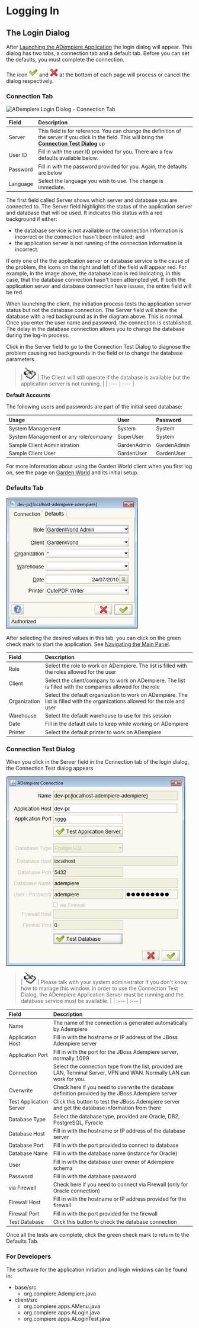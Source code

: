 # Logging In

## The Login Dialog

After [Launching the ADempiere Application](launching-the-application.md) the login dialog will appear. This dialog has two tabs, a connection tab and a default tab. Before you can set the defaults, you must complete the connection.

The icon ![](../../.gitbook/assets/icon_ok24.png) and ![](../../.gitbook/assets/icon_cancel24.png) at the bottom of each page will process or cancel the dialog respectively.

### Connection Tab

![ADempiere Login Dialog - Connection Tab](http://wiki.adempiere.net/images/0/05/Login_Connection.jpg)

| **Field** | **Description** |
| :--- | :--- |
| Server | This field is for reference. You can change the definition of the server if you click in the field. This will bring the [**Connection Test Dialog**](logging-in.md#connection-test) up |
| User ID | Fill in with the user ID provided for you. There are a few defaults available below. |
| Password | Fill in with the password provided for you. Again, the defaults are below |
| Language | Select the language you wish to use. The change is immediate. |

The first field called Server shows which server and database you are connected to. The Server field highlights the status of the application server and database that will be used. It indicates this status with a red background if either:

* the database service is not available or the connection information is incorrect or the connection hasn't been initiated; and
* the application server is not running of the connection information is incorrect.

If only one of the the application server or database service is the cause of the problem, the icons on the right and left of the field will appear red. For example, in the image above, the database icon is red indicating, in this case, that the database connection hasn't been attempted yet. If both the application server and database connection have issues, the entire field will be red.

When launching the client, the initiation process tests the application server status but not the database connection. The Server field will show the database with a red background as in the diagram above. This is normal. Once you enter the user name and password, the connection is established. The delay in the database connection allows you to change the database during the log-in process.

Click in the Server field to go to the Connection Test Dialog to diagnose the problem causing red backgrounds in the field or to change the database parameters.

> \| ![](../../.gitbook/assets/note-1.gif) \| The Client will still operate if the database is available but the application server is not running. \| \| :--- \| :--- \|

**Default Accounts**

The following users and passwords are part of the initial seed database:

| **Usage** | **User** | **Password** |
| :--- | :--- | :--- |
| System Management | System | System |
| System Management or any role/company | SuperUser | System |
| Sample Client Administration | GardenAdmin | GardenAdmin |
| Sample Client User | GardenUser | GardenUser |

For more information about using the Garden World client when you first log on, see the page on [Garden World](http://wiki.adempiere.net/Garden_World) and its initial setup.

### Defaults Tab

![ADempiere Login Window - Defaults Tab](../../.gitbook/assets/login_defaults.jpg)

After selecting the desired values in this tab, you can click on the green check mark to start the application. See [Navigating the Main Panel](http://wiki.adempiere.net/Navigating_the_Main_Panel).

| **Field** | **Description** |
| :--- | :--- |
| Role | Select the role to work on ADempiere. The list is filled with the roles allowed for the user |
| Client | Select the client/company to work on ADempiere. The list is filled with the companies allowed for the role |
| Organization | Select the default organization to work on ADempiere. The list is filled with the organizations allowed for the role and user |
| Warehouse | Select the default warehouse to use for this session |
| Date | Fill in the default date to keep while working on ADempiere |
| Printer | Select the default printer to work on ADempiere |

### Connection Test Dialog

When you click in the Server field in the Connection tab of the login dialog, the Connection Test dialog appears

![Connection Test Dialog](../../.gitbook/assets/login_connection_test.jpg)

> \| ![](../../.gitbook/assets/note.gif) \| Please talk with your system administrator if you don't know how to manage this window. In order to use the Connection Test Dialog, the ADempiere Application Server must be running and the database service must be available. \| \| :--- \| :--- \|

| **Field** | **Description** |
| :--- | :--- |
| Name | The name of the connection is generated automatically by Adempiere |
| Application Host | Fill in with the hostname or IP address of the JBoss Adempiere server |
| Application Port | Fill in with the port for the JBoss Adempiere server, normally 1099 |
| Connection | Select the connection type from the list, provided are LAN, Terminal Server, VPN and WAN. Normally LAN can work for you. |
| Overwrite | Check here if you need to overwrite the database definition provided by the JBoss Adempiere server |
| Test Application Server | Click this button to test the JBoss Adempiere server and get the database information from there |
| Database Type | Select the database type, provided are Oracle, DB2, PostgreSQL, Fyracle |
| Database Host | Fill in with the hostname or IP address of the database server |
| Database Port | Fill in with the port provided to connect to database |
| Database Name | Fill in with the database name \(instance for Oracle\) |
| User | Fill in with the database user owner of Adempiere schema |
| Password | Fill in with the database password |
| via Firewall | Check here if you need to connect via Firewall \(only for Oracle connection\) |
| Firewall Host | Fill in with the hostname or IP address provided for the firewall |
| Firewall Port | Fill in with the port provided for the firewall |
| Test Database | Click this button to check the database connection |

Once all the tests are complete, click the green check mark to return to the Defaults Tab.

### For Developers

The software for the application initiation and login windows can be found in:

* base/src
  * org.compiere.Adempiere.java
* client/src
  * org.compiere.apps.AMenu.java
  * org.compiere.apps.ALogin.java
  * org.compiere.apps.ALoginTest.java


